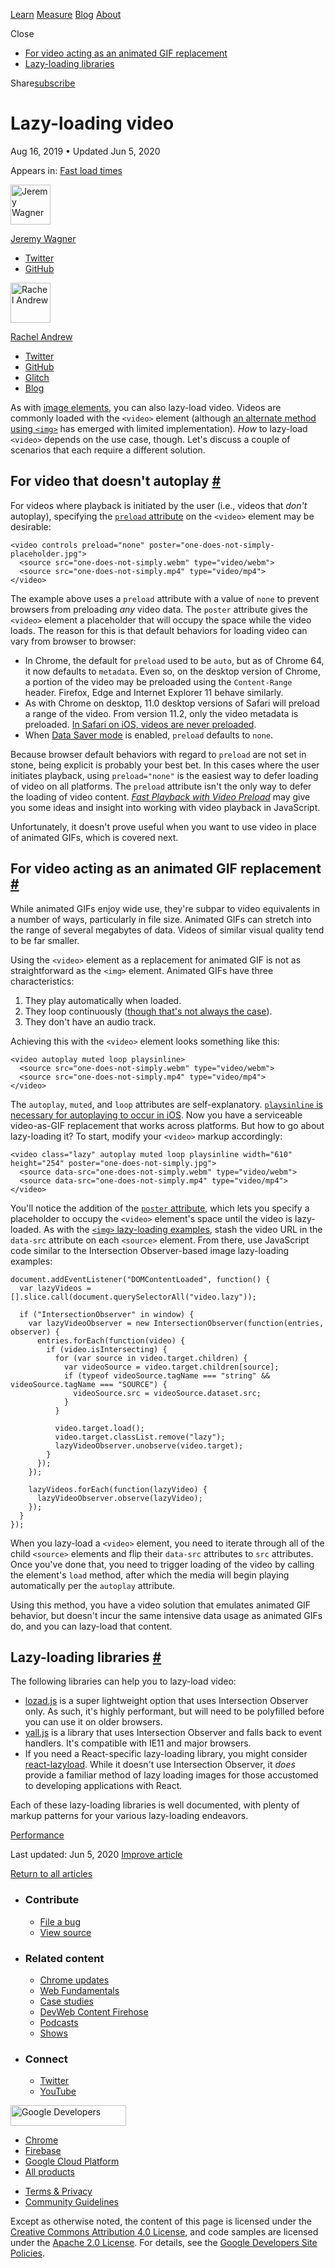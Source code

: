<a href="/learn/" class="gc-analytics-event header-default__link">Learn</a> <a href="/measure/" class="gc-analytics-event header-default__link">Measure</a> <a href="/blog/" class="gc-analytics-event header-default__link">Blog</a> <a href="/about/" class="gc-analytics-event header-default__link">About</a>

<span class="w-tooltip">Close</span>


- [For video acting as an animated GIF replacement](#video-gif-replacement)
- [Lazy-loading libraries](#libraries)

Share<a href="/newsletter/" class="gc-analytics-event w-actions__fab w-actions__fab--subscribe"><span>subscribe</span></a>

# Lazy-loading video

Aug 16, 2019 <span class="w-author__separator">•</span> Updated Jun 5, 2020

<span class="w-post-signpost__title">Appears in:</span> <a href="/fast" class="w-post-signpost__link">Fast load times</a>

[<img src="https://web-dev.imgix.net/image/admin/VUpz95xT3Znav1EP6ikP.jpg?auto=format&amp;fit=crop&amp;h=64&amp;w=64" alt="Jeremy Wagner" class="w-author__image" sizes="(min-width: 64px) 64px, calc(100vw - 48px)" srcset="https://web-dev.imgix.net/image/admin/VUpz95xT3Znav1EP6ikP.jpg?fit=crop&amp;h=64&amp;w=64&amp;auto=format&amp;dpr=1&amp;q=75, https://web-dev.imgix.net/image/admin/VUpz95xT3Znav1EP6ikP.jpg?fit=crop&amp;h=64&amp;w=64&amp;auto=format&amp;dpr=2&amp;q=50 2x, https://web-dev.imgix.net/image/admin/VUpz95xT3Znav1EP6ikP.jpg?fit=crop&amp;h=64&amp;w=64&amp;auto=format&amp;dpr=3&amp;q=35 3x, https://web-dev.imgix.net/image/admin/VUpz95xT3Znav1EP6ikP.jpg?fit=crop&amp;h=64&amp;w=64&amp;auto=format&amp;dpr=4&amp;q=23 4x, https://web-dev.imgix.net/image/admin/VUpz95xT3Znav1EP6ikP.jpg?fit=crop&amp;h=64&amp;w=64&amp;auto=format&amp;dpr=5&amp;q=20 5x" width="64" height="64" />](/authors/jeremywagner/)

<a href="/authors/jeremywagner/" class="w-author__name-link">Jeremy Wagner</a>

- <a href="https://twitter.com/malchata" class="w-author__link">Twitter</a>
- <a href="https://github.com/malchata" class="w-author__link">GitHub</a>

[<img src="https://web-dev.imgix.net/image/admin/dUAN2DEXHRT6G6iPrIby.jpg?auto=format&amp;fit=crop&amp;h=64&amp;w=64" alt="Rachel Andrew" class="w-author__image" sizes="(min-width: 64px) 64px, calc(100vw - 48px)" srcset="https://web-dev.imgix.net/image/admin/dUAN2DEXHRT6G6iPrIby.jpg?fit=crop&amp;h=64&amp;w=64&amp;auto=format&amp;dpr=1&amp;q=75, https://web-dev.imgix.net/image/admin/dUAN2DEXHRT6G6iPrIby.jpg?fit=crop&amp;h=64&amp;w=64&amp;auto=format&amp;dpr=2&amp;q=50 2x, https://web-dev.imgix.net/image/admin/dUAN2DEXHRT6G6iPrIby.jpg?fit=crop&amp;h=64&amp;w=64&amp;auto=format&amp;dpr=3&amp;q=35 3x, https://web-dev.imgix.net/image/admin/dUAN2DEXHRT6G6iPrIby.jpg?fit=crop&amp;h=64&amp;w=64&amp;auto=format&amp;dpr=4&amp;q=23 4x, https://web-dev.imgix.net/image/admin/dUAN2DEXHRT6G6iPrIby.jpg?fit=crop&amp;h=64&amp;w=64&amp;auto=format&amp;dpr=5&amp;q=20 5x" width="64" height="64" />](/authors/rachelandrew/)

<a href="/authors/rachelandrew/" class="w-author__name-link">Rachel Andrew</a>

- <a href="https://twitter.com/rachelandrew" class="w-author__link">Twitter</a>
- <a href="https://github.com/rachelandrew" class="w-author__link">GitHub</a>
- <a href="https://glitch.com/@rachelandrew" class="w-author__link">Glitch</a>
- <a href="https://rachelandrew.co.uk/" class="w-author__link">Blog</a>

As with [image elements](/lazy-loading-images), you can also lazy-load video. Videos are commonly loaded with the `<video>` element (although [an alternate method using `<img>`](https://calendar.perfplanet.com/2017/animated-gif-without-the-gif/) has emerged with limited implementation). _How_ to lazy-load `<video>` depends on the use case, though. Let's discuss a couple of scenarios that each require a different solution.

## For video that doesn't autoplay <a href="#video-no-autoplay" class="w-headline-link">#</a>

For videos where playback is initiated by the user (i.e., videos that _don't_ autoplay), specifying the [`preload` attribute](https://developer.mozilla.org/en-US/docs/Web/HTML/Element/video#attr-preload) on the `<video>` element may be desirable:

    <video controls preload="none" poster="one-does-not-simply-placeholder.jpg">
      <source src="one-does-not-simply.webm" type="video/webm">
      <source src="one-does-not-simply.mp4" type="video/mp4">
    </video>

The example above uses a `preload` attribute with a value of `none` to prevent browsers from preloading _any_ video data. The `poster` attribute gives the `<video>` element a placeholder that will occupy the space while the video loads. The reason for this is that default behaviors for loading video can vary from browser to browser:

- In Chrome, the default for `preload` used to be `auto`, but as of Chrome 64, it now defaults to `metadata`. Even so, on the desktop version of Chrome, a portion of the video may be preloaded using the `Content-Range` header. Firefox, Edge and Internet Explorer 11 behave similarly.
- As with Chrome on desktop, 11.0 desktop versions of Safari will preload a range of the video. From version 11.2, only the video metadata is preloaded. [In Safari on iOS, videos are never preloaded](https://developer.apple.com/library/content/documentation/AudioVideo/Conceptual/Using_HTML5_Audio_Video/AudioandVideoTagBasics/AudioandVideoTagBasics.html#//apple_ref/doc/uid/TP40009523-CH2-SW9).
- When [Data Saver mode](https://support.google.com/chrome/answer/2392284) is enabled, `preload` defaults to `none`.

Because browser default behaviors with regard to `preload` are not set in stone, being explicit is probably your best bet. In this cases where the user initiates playback, using `preload="none"` is the easiest way to defer loading of video on all platforms. The `preload` attribute isn't the only way to defer the loading of video content. [_Fast Playback with Video Preload_](https://developers.google.com/web/fundamentals/media/fast-playback-with-video-preload) may give you some ideas and insight into working with video playback in JavaScript.

Unfortunately, it doesn't prove useful when you want to use video in place of animated GIFs, which is covered next.

## For video acting as an animated GIF replacement <a href="#video-gif-replacement" class="w-headline-link">#</a>

While animated GIFs enjoy wide use, they're subpar to video equivalents in a number of ways, particularly in file size. Animated GIFs can stretch into the range of several megabytes of data. Videos of similar visual quality tend to be far smaller.

Using the `<video>` element as a replacement for animated GIF is not as straightforward as the `<img>` element. Animated GIFs have three characteristics:

1.  They play automatically when loaded.
2.  They loop continuously ([though that's not always the case](https://davidwalsh.name/prevent-gif-loop)).
3.  They don't have an audio track.

Achieving this with the `<video>` element looks something like this:

    <video autoplay muted loop playsinline>
      <source src="one-does-not-simply.webm" type="video/webm">
      <source src="one-does-not-simply.mp4" type="video/mp4">
    </video>

The `autoplay`, `muted`, and `loop` attributes are self-explanatory. [`playsinline` is necessary for autoplaying to occur in iOS](https://webkit.org/blog/6784/new-video-policies-for-ios/). Now you have a serviceable video-as-GIF replacement that works across platforms. But how to go about lazy-loading it? To start, modify your `<video>` markup accordingly:

    <video class="lazy" autoplay muted loop playsinline width="610" height="254" poster="one-does-not-simply.jpg">
      <source data-src="one-does-not-simply.webm" type="video/webm">
      <source data-src="one-does-not-simply.mp4" type="video/mp4">
    </video>

You'll notice the addition of the [`poster` attribute](https://developer.mozilla.org/en-US/docs/Web/HTML/Element/video#attr-poster), which lets you specify a placeholder to occupy the `<video>` element's space until the video is lazy-loaded. As with the [`<img>` lazy-loading examples](/lazy-loading-images/), stash the video URL in the `data-src` attribute on each `<source>` element. From there, use JavaScript code similar to the Intersection Observer-based image lazy-loading examples:

    document.addEventListener("DOMContentLoaded", function() {
      var lazyVideos = [].slice.call(document.querySelectorAll("video.lazy"));

      if ("IntersectionObserver" in window) {
        var lazyVideoObserver = new IntersectionObserver(function(entries, observer) {
          entries.forEach(function(video) {
            if (video.isIntersecting) {
              for (var source in video.target.children) {
                var videoSource = video.target.children[source];
                if (typeof videoSource.tagName === "string" && videoSource.tagName === "SOURCE") {
                  videoSource.src = videoSource.dataset.src;
                }
              }

              video.target.load();
              video.target.classList.remove("lazy");
              lazyVideoObserver.unobserve(video.target);
            }
          });
        });

        lazyVideos.forEach(function(lazyVideo) {
          lazyVideoObserver.observe(lazyVideo);
        });
      }
    });

When you lazy-load a `<video>` element, you need to iterate through all of the child `<source>` elements and flip their `data-src` attributes to `src` attributes. Once you've done that, you need to trigger loading of the video by calling the element's `load` method, after which the media will begin playing automatically per the `autoplay` attribute.

Using this method, you have a video solution that emulates animated GIF behavior, but doesn't incur the same intensive data usage as animated GIFs do, and you can lazy-load that content.

## Lazy-loading libraries <a href="#libraries" class="w-headline-link">#</a>

The following libraries can help you to lazy-load video:

- [lozad.js](https://github.com/ApoorvSaxena/lozad.js) is a super lightweight option that uses Intersection Observer only. As such, it's highly performant, but will need to be polyfilled before you can use it on older browsers.
- [yall.js](https://github.com/malchata/yall.js) is a library that uses Intersection Observer and falls back to event handlers. It's compatible with IE11 and major browsers.
- If you need a React-specific lazy-loading library, you might consider [react-lazyload](https://github.com/jasonslyvia/react-lazyload). While it doesn't use Intersection Observer, it _does_ provide a familiar method of lazy loading images for those accustomed to developing applications with React.

Each of these lazy-loading libraries is well documented, with plenty of markup patterns for your various lazy-loading endeavors.

<a href="/tags/performance/" class="w-chip">Performance</a>

<span class="w-mr--sm">Last updated: Jun 5, 2020 </span>[Improve article](https://github.com/GoogleChrome/web.dev/blob/master/src/site/content/en/fast/lazy-loading-video/index.md)

<a href="/fast" class="gc-analytics-event w-article-navigation__link w-article-navigation__link--back w-article-navigation__link--single">Return to all articles</a>

- ### Contribute

  - <a href="https://github.com/GoogleChrome/web.dev/issues/new?assignees=&amp;labels=bug&amp;template=bug_report.md&amp;title=" class="w-footer__linkbox-link">File a bug</a>
  - <a href="https://github.com/googlechrome/web.dev" class="w-footer__linkbox-link">View source</a>

- ### Related content

  - <a href="https://blog.chromium.org/" class="w-footer__linkbox-link">Chrome updates</a>
  - <a href="https://developers.google.com/web/" class="w-footer__linkbox-link">Web Fundamentals</a>
  - <a href="https://developers.google.com/web/showcase/" class="w-footer__linkbox-link">Case studies</a>
  - <a href="https://devwebfeed.appspot.com/" class="w-footer__linkbox-link">DevWeb Content Firehose</a>
  - <a href="/podcasts/" class="w-footer__linkbox-link">Podcasts</a>
  - <a href="/shows/" class="w-footer__linkbox-link">Shows</a>

- ### Connect

  - <a href="https://www.twitter.com/ChromiumDev" class="w-footer__linkbox-link">Twitter</a>
  - <a href="https://www.youtube.com/user/ChromeDevelopers" class="w-footer__linkbox-link">YouTube</a>

<a href="https://developers.google.com/" class="w-footer__utility-logo-link"><img src="/images/lockup-color.png" alt="Google Developers" class="w-footer__utility-logo" width="185" height="33" /></a>

- <a href="https://developer.chrome.com/" class="w-footer__utility-link">Chrome</a>
- <a href="https://firebase.google.com/" class="w-footer__utility-link">Firebase</a>
- <a href="https://cloud.google.com/" class="w-footer__utility-link">Google Cloud Platform</a>
- <a href="https://developers.google.com/products" class="w-footer__utility-link">All products</a>

<!-- -->

- <a href="https://policies.google.com/" class="w-footer__utility-link">Terms &amp; Privacy</a>
- <a href="/community-guidelines/" class="w-footer__utility-link">Community Guidelines</a>

Except as otherwise noted, the content of this page is licensed under the [Creative Commons Attribution 4.0 License](https://creativecommons.org/licenses/by/4.0/), and code samples are licensed under the [Apache 2.0 License](https://www.apache.org/licenses/LICENSE-2.0). For details, see the [Google Developers Site Policies](https://developers.google.com/terms/site-policies).

